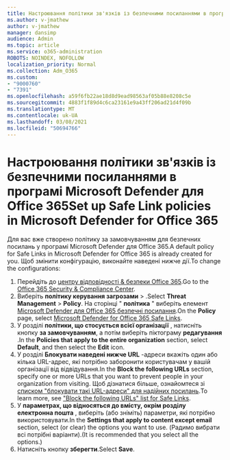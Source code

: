 ```yaml
---
title: Настроювання політики зв'язків із безпечними посиланнями в програмі Microsoft Defender для Office 365
ms.author: v-jmathew
author: v-jmathew
manager: dansimp
audience: Admin
ms.topic: article
ms.service: o365-administration
ROBOTS: NOINDEX, NOFOLLOW
localization_priority: Normal
ms.collection: Adm_O365
ms.custom:
- "9000760"
- "7391"
ms.openlocfilehash: a59f6fb22ae18d8d9ead98563af05b88e8208c5e
ms.sourcegitcommit: 4883f1f89d4c6ca23161e9a43ff206ad21d4f09b
ms.translationtype: MT
ms.contentlocale: uk-UA
ms.lasthandoff: 03/08/2021
ms.locfileid: "50694766"
---
```

# <a name="set-up-safe-link-policies-in-microsoft-defender-for-office-365"></a><span data-ttu-id="f325f-102">Настроювання політики зв'язків із безпечними посиланнями в програмі Microsoft Defender для Office 365</span><span class="sxs-lookup"><span data-stu-id="f325f-102">Set up Safe Link policies in Microsoft Defender for Office 365</span></span>

<span data-ttu-id="f325f-103">Для вас вже створено політику за замовчуванням для безпечних посилань у програмі Microsoft Defender для Office 365.</span><span class="sxs-lookup"><span data-stu-id="f325f-103">A default policy for Safe Links in Microsoft Defender for Office 365 is already created for you.</span></span> <span data-ttu-id="f325f-104">Щоб змінити конфігурацію, виконайте наведені нижче дії.</span><span class="sxs-lookup"><span data-stu-id="f325f-104">To change the configurations:</span></span>

1. <span data-ttu-id="f325f-105">Перейдіть до [центру відповідності & безпеки Office 365](https://go.microsoft.com/fwlink/p/?linkid=2077143).</span><span class="sxs-lookup"><span data-stu-id="f325f-105">Go to the [Office 365 Security & Compliance Center](https://go.microsoft.com/fwlink/p/?linkid=2077143).</span></span>
2. <span data-ttu-id="f325f-106">Виберіть **політику керування загрозами**  >  .</span><span class="sxs-lookup"><span data-stu-id="f325f-106">Select **Threat Management** > **Policy**.</span></span> <span data-ttu-id="f325f-107">На сторінці " **політика** " виберіть елемент [Microsoft Defender для Office 365 безпечні посилання](https://go.microsoft.com/fwlink/?linkid=2101058).</span><span class="sxs-lookup"><span data-stu-id="f325f-107">On the **Policy** page, select [Microsoft Defender for Office 365 Safe Links](https://go.microsoft.com/fwlink/?linkid=2101058).</span></span>
3. <span data-ttu-id="f325f-108">У розділі **політики, що стосується всієї організації** , натисніть кнопку **за замовчуванням**, а потім виберіть піктограму **редагування** .</span><span class="sxs-lookup"><span data-stu-id="f325f-108">In the **Policies that apply to the entire organization** section, select **Default**, and then select the **Edit** icon.</span></span>
4. <span data-ttu-id="f325f-109">У розділі **Блокувати наведені нижче URL** -адреси вкажіть один або кілька URL-адрес, які потрібно заборонити користувачам у вашій організації від відвідування.</span><span class="sxs-lookup"><span data-stu-id="f325f-109">In the **Block the following URLs** section, specify one or more URLs that you want to prevent people in your organization from visiting.</span></span> <span data-ttu-id="f325f-110">Щоб дізнатися більше, ознайомтеся зі [списком "блокувати такі URL-адреси" для надійних посилань](https://go.microsoft.com/fwlink/?linkid=2092123).</span><span class="sxs-lookup"><span data-stu-id="f325f-110">To learn more, see ["Block the following URLs" list for Safe Links](https://go.microsoft.com/fwlink/?linkid=2092123).</span></span>
5. <span data-ttu-id="f325f-111">У **параметрах, що відносяться до вмісту, окрім розділу електронна пошта** , виберіть (або зніміть) параметри, які потрібно використовувати.</span><span class="sxs-lookup"><span data-stu-id="f325f-111">In the **Settings that apply to content except email** section, select (or clear) the options you want to use.</span></span> <span data-ttu-id="f325f-112">(Радимо вибрати всі потрібні варіанти).</span><span class="sxs-lookup"><span data-stu-id="f325f-112">(It is recommended that you select all the options.)</span></span>
6. <span data-ttu-id="f325f-113">Натисніть кнопку **зберегти**.</span><span class="sxs-lookup"><span data-stu-id="f325f-113">Select **Save**.</span></span>
